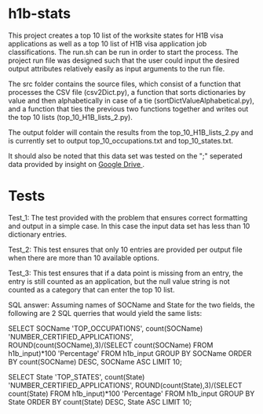 # h1b-stats
This project creates a top 10 list of the worksite states for H1B visa applications as well as a top 10 list of H1B visa application job classifications. The run.sh can be run in order to start the process. The project run file was designed such that the user could input the desired output attributes relatively easily as input arguments to the run file. 

The src folder contains the source files, which consist of a function that processes the CSV file (csv2Dict.py), a function that sorts dictionaries by value and then alphabetically in case of a tie (sortDictValueAlphabetical.py), and a function that ties the previous two functions together and writes out the top 10 lists (top_10_H1B_lists_2.py). 

The output folder will contain the results from the top_10_H1B_lists_2.py and is currently set to output top_10_occupations.txt and top_10_states.txt. 

It should also be noted that this data set was tested on the ";" seperated data provided by insight on <a href = "https://drive.google.com/drive/folders/1Nti6ClUfibsXSQw5PUIWfVGSIrpuwyxf" > Google Drive </a>.

# Tests
Test_1: 
The test provided with the problem that ensures correct formatting and output in a simple case. In this case the input data set has less than 10 dictionary entries.

Test_2:
This test ensures that only 10 entries are provided per output file when there are more than 10 available options.

Test_3:
This test ensures that if a data point is missing from an entry, the entry is still counted as an application, but the null value string is not counted as a category that can enter the top 10 list.


SQL answer:
Assuming names of SOCName and State for the two fields, the following are 2 SQL querries that would yield the same lists:

SELECT SOCName 'TOP_OCCUPATIONS', count(SOCName) 'NUMBER_CERTIFIED_APPLICATIONS', ROUND(count(SOCName),3)/(SELECT count(SOCName) FROM h1b_input)*100 'Percentage' FROM h1b_input
GROUP BY SOCName
ORDER BY count(SOCName) DESC, SOCName ASC
LIMIT 10;

SELECT State 'TOP_STATES', count(State) 'NUMBER_CERTIFIED_APPLICATIONS', ROUND(count(State),3)/(SELECT count(State) FROM h1b_input)*100 'Percentage' FROM h1b_input
GROUP BY State
ORDER BY count(State) DESC, State ASC
LIMIT 10;
